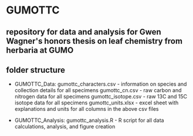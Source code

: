 # GUMOTTC
## repository for data and analysis for Gwen Wagner's honors thesis on leaf chemistry from herbaria at GUMO

## folder structure
- GUMOTTC_Data: 
	gumottc_characters.csv - information on species and collection details for all specimens
	gumottc_cn.csv - raw carbon and nitrogen data for all specimens
	gumottc_isotope.csv - raw 13C and 15C isotope data for all specimens
	gumottc_units.xlsx - excel sheet with explanations and units for all columns in the above csv files

- GUMOTTC_Analysis:
	gumottc_analysis.R - R script for all data calculations, analysis, and figure creation
	